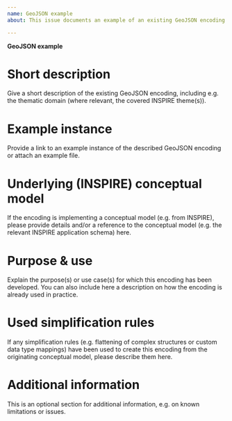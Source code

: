 ```yaml
---
name: GeoJSON example
about: This issue documents an example of an existing GeoJSON encoding

---
```


**GeoJSON example**

# Short description
Give a short description of the existing GeoJSON encoding, including e.g. 
the thematic domain (where relevant, the covered INSPIRE theme(s)).

# Example instance
Provide a link to an example instance of the described GeoJSON encoding or attach an example file.

# Underlying (INSPIRE) conceptual model
If the encoding is implementing a conceptual model (e.g. from INSPIRE), please provide
details and/or a reference to the conceptual model (e.g. the relevant INSPIRE application
schema) here.

# Purpose & use
Explain the purpose(s) or use case(s) for which this encoding has been developed.
You can also include here a description on how the encoding is already used 
in practice.

# Used simplification rules
If any simplification rules (e.g. flattening of complex structures or custom data type
mappings) have been used to create this encoding from the originating conceptual
model, please describe them here.

# Additional information
This is an optional section for additional information, e.g. on known limitations or
issues.
